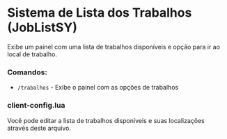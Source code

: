 # Sistema de Lista dos Trabalhos (JobListSY)

Exibe um painel com uma lista de trabalhos disponíveis e opção para ir ao local de trabalho.

### Comandos:
+ `/trabalhos` - Exibe o painel com as opções de trabalhos

### client-config.lua
Você pode editar a lista de trabalhos disponíveis e suas localizações através deste arquivo.
